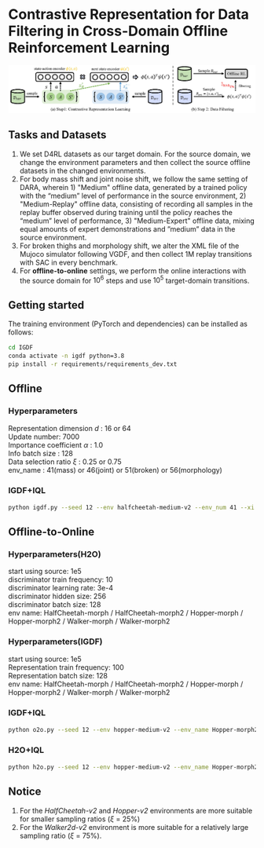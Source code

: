 # Contrastive Representation for Data Filtering in Cross-Domain Offline Reinforcement Learning

![](fig/method.jpg)

## Tasks and Datasets
1. We set D4RL datasets as our target domain. For the source domain, we change the environment parameters and then collect the source offline datasets in the changed environments.
2. For body mass shift and joint noise shift, we follow the same setting of DARA, wherein 1) "Medium" offline data, generated by a trained policy with the “medium” level of performance in the source environment, 2) "Medium-Replay" offline data, consisting of recording all samples in the replay buffer observed during training until the policy reaches the “medium” level of performance, 3) "Medium-Expert" offline data, mixing equal amounts of expert demonstrations and ”medium” data in the source environment.
3. For broken thighs and morphology shift, we alter the XML file of the Mujoco simulator following VGDF, and then collect 1M replay transitions with SAC in every benchmark.
4. For **offline-to-online** settings, we perform the online interactions with the source domain for $10^6$ steps and use $10^5$ target-domain transitions.

## Getting started
The training environment (PyTorch and dependencies) can be installed as follows:
```bash
cd IGDF
conda activate -n igdf python=3.8
pip install -r requirements/requirements_dev.txt
```

## Offline
### Hyperparameters
Representation dimension *d* : 16 or 64 \
Update number: 7000 \
Importance coefficient $\alpha$ : 1.0 \
Info batch size : 128 \
Data selection ratio $\xi$ : 0.25 or 0.75 \
env_name : 41(mass) or 46(joint) or 51(broken) or 56(morphology)

### IGDF+IQL
```bash
python igdf.py --seed 12 --env halfcheetah-medium-v2 --env_num 41 --xi 0.25 --alpha 1.0
```

## Offline-to-Online
### Hyperparameters(H2O)
start using source: 1e5 \
discriminator train frequency: 10 \
discriminator learning rate: 3e-4 \
discriminator hidden size: 256 \
discriminator batch size: 128 \
env name: HalfCheetah-morph / HalfCheetah-morph2 / Hopper-morph / Hopper-morph2 / Walker-morph / Walker-morph2

### Hyperparameters(IGDF)
start using source: 1e5 \
Representation train frequency: 100 \
Representation batch size: 128 \
env name: HalfCheetah-morph / HalfCheetah-morph2 / Hopper-morph / Hopper-morph2 / Walker-morph / Walker-morph2

### IGDF+IQL
```bash
python o2o.py --seed 12 --env hopper-medium-v2 --env_name Hopper-morph2 --percent 0.5
```

### H2O+IQL
```bash
python h2o.py --seed 12 --env hopper-medium-v2 --env_name Hopper-morph2
```


## Notice
1. For the *HalfCheetah-v2* and *Hopper-v2* environments are more suitable for smaller sampling ratios ($\xi$ = 25\%)
2. For the *Walker2d-v2* environment is more suitable for a relatively large sampling ratio ($\xi$ = 75\%).